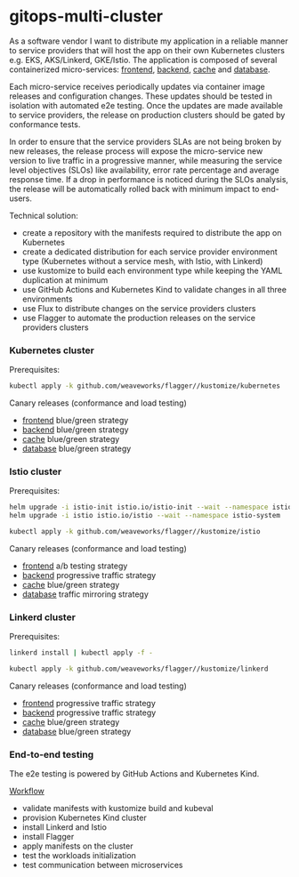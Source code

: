 # gitops-multi-cluster

As a software vendor I want to distribute my application in a reliable manner to service providers
that will host the app on their own Kubernetes clusters e.g. EKS, AKS/Linkerd, GKE/Istio.
The application is composed of several containerized micro-services: [frontend](clusters/base/frontend),
[backend](clusters/base/backend), [cache](clusters/base/cache) and [database](clusters/base/database).

Each micro-service receives periodically updates via container image releases and configuration changes.
These updates should be tested in isolation with automated e2e testing. 
Once the updates are made available to service providers, the release on production clusters
should be gated by conformance tests.

In order to ensure that the service providers SLAs are not being broken by new releases,
the release process will expose the micro-service new version to live traffic in a progressive manner,
while measuring the service level objectives (SLOs) like availability, error rate percentage and average response time.
If a drop in performance is noticed during the SLOs analysis, the release will be automatically rolled back
with minimum impact to end-users.

Technical solution:
* create a repository with the manifests required to distribute the app on Kubernetes
* create a dedicated distribution for each service provider environment type (Kubernetes without a service mesh, with Istio, with Linkerd)
* use kustomize to build each environment type while keeping the YAML duplication at minimum
* use GitHub Actions and Kubernetes Kind to validate changes in all three environments
* use Flux to distribute changes on the service providers clusters
* use Flagger to automate the production releases on the service providers clusters

### Kubernetes cluster

Prerequisites:
```sh
kubectl apply -k github.com/weaveworks/flagger//kustomize/kubernetes
```

Canary releases (conformance and load testing)
* [frontend](clusters/app-kubernetes/frontend) blue/green strategy 
* [backend](clusters/app-kubernetes/backend) blue/green strategy
* [cache](clusters/app-kubernetes/cache) blue/green strategy
* [database](clusters/app-kubernetes/database) blue/green strategy

### Istio cluster

Prerequisites:
```sh
helm upgrade -i istio-init istio.io/istio-init --wait --namespace istio-system
helm upgrade -i istio istio.io/istio --wait --namespace istio-system

kubectl apply -k github.com/weaveworks/flagger//kustomize/istio
```

Canary releases (conformance and load testing)
* [frontend](clusters/app-istio/frontend) a/b testing strategy
* [backend](clusters/app-istio/backend) progressive traffic strategy
* [cache](clusters/app-istio/cache) blue/green strategy
* [database](clusters/app-istio/database) traffic mirroring strategy

### Linkerd cluster

Prerequisites:
```sh
linkerd install | kubectl apply -f -

kubectl apply -k github.com/weaveworks/flagger//kustomize/linkerd
```

Canary releases (conformance and load testing)
* [frontend](clusters/app-linkerd/frontend) progressive traffic strategy
* [backend](clusters/app-linkerd/backend) progressive traffic strategy
* [cache](clusters/app-linkerd/cache) blue/green strategy
* [database](clusters/app-linkerd/database) blue/green strategy

### End-to-end testing

The e2e testing is powered by GitHub Actions and Kubernetes Kind.

[Workflow](.github/workflows/main.yml)
* validate manifests with kustomize build and kubeval
* provision Kubernetes Kind cluster
* install Linkerd and Istio
* install Flagger
* apply manifests on the cluster
* test the workloads initialization
* test communication between microservices


